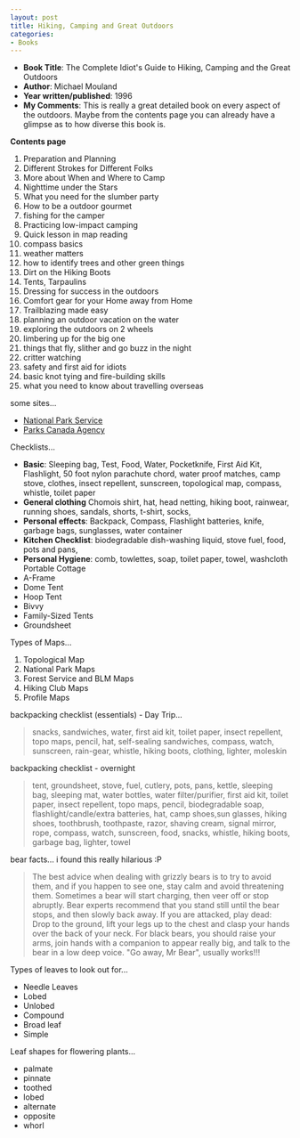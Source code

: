 ```yaml
---
layout: post
title: Hiking, Camping and Great Outdoors
categories:
- Books
---
```



- **Book Title**: The Complete Idiot's Guide to Hiking, Camping and the Great Outdoors
- **Author**: Michael Mouland
- **Year written/published**: 1996
- **My Comments**: This is really a great detailed book on every aspect of the outdoors. Maybe from the contents page you can already have a glimpse as to how diverse this book is.

**Contents page**

1. Preparation and Planning
2. Different Strokes for Different Folks
3. More about When and Where to Camp
4. Nighttime under the Stars
5. What you need for the slumber party
6. How to be a outdoor gourmet
7. fishing for the camper
8. Practicing low-impact camping
9. Quick lesson in map reading
10. compass basics
11. weather matters
12. how to identify trees and other green things
13. Dirt on the Hiking Boots
14. Tents, Tarpaulins
15. Dressing for success in the outdoors
16. Comfort gear for your Home away from Home
17. Trailblazing made easy
18. planning an outdoor vacation on the water
19. exploring the outdoors on 2 wheels
20. limbering up for the big one
21. things that fly, slither and go buzz in the night
22. critter watching
23. safety and first aid for idiots
24. basic knot tying and fire-building skills
25. what you need to know about travelling overseas

some sites...
- [National Park Service](http://www.nps.gov/)
- [Parks Canada Agency](http://www.pc.gc.ca/index_e.asp)

Checklists...

- **Basic**: Sleeping bag, Test, Food, Water, Pocketknife, First Aid Kit, Flashlight, 50 foot nylon parachute chord, water proof matches, camp stove, clothes, insect repellent, sunscreen, topological map, compass, whistle, toilet paper
- **General clothing** Chomois shirt, hat, head netting, hiking boot, rainwear, running shoes, sandals, shorts, t-shirt, socks,
- **Personal effects**: Backpack, Compass, Flashlight batteries, knife, garbage bags, sunglasses, water container
- **Kitchen Checklist**: biodegradable dish-washing liquid, stove fuel, food, pots and pans,
- **Personal Hygiene**: comb, towlettes, soap, toilet paper, towel, washcloth
Portable Cottage
- A-Frame
- Dome Tent
- Hoop Tent
- Bivvy
- Family-Sized Tents
- Groundsheet

Types of Maps...

1. Topological Map
2. National Park Maps
3. Forest Service and BLM Maps
4. Hiking Club Maps
5. Profile Maps

backpacking checklist (essentials) - Day Trip...

> snacks, sandwiches, water, first aid kit, toilet paper, insect repellent, topo maps, pencil, hat, self-sealing sandwiches, compass, watch, sunscreen, rain-gear, whistle, hiking boots, clothing, lighter, moleskin

backpacking checklist - overnight

> tent, groundsheet, stove, fuel, cutlery, pots, pans, kettle, sleeping bag, sleeping mat, water bottles, water filter/purifier, first aid kit, toilet paper, insect repellent, topo maps, pencil, biodegradable soap, flashlight/candle/extra batteries, hat, camp shoes,sun glasses, hiking shoes, toothbrush, toothpaste, razor, shaving cream, signal mirror, rope, compass, watch, sunscreen, food, snacks, whistle, hiking boots, garbage bag, lighter, towel

bear facts... i found this really hilarious :P

> The best advice when dealing with grizzly bears is to try to avoid them, and if you happen to see one, stay calm and avoid threatening them. Sometimes a bear will start charging, then veer off or stop abruptly. Bear experts recommend that you stand still until the bear stops, and then slowly back away. If you are attacked, play dead: Drop to the ground, lift your legs up to the chest and clasp your hands over the back of your neck. For black bears, you should raise your arms, join hands with a companion to appear really big, and talk to the bear in a low deep voice. "Go away, Mr Bear", usually works!!!

Types of leaves to look out for...

- Needle Leaves
- Lobed
- Unlobed
- Compound
- Broad leaf
- Simple

Leaf shapes for flowering plants...

- palmate
- pinnate
- toothed
- lobed
- alternate
- opposite
- whorl
